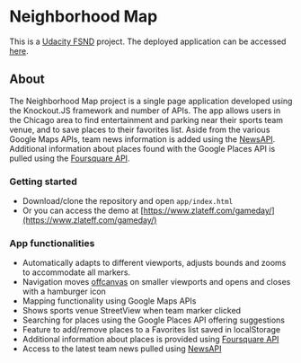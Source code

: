 # Neighborhood Map 

This is a [Udacity FSND](https://www.udacity.com/course/full-stack-web-developer-nanodegree--nd004) project.
The deployed application can be accessed [here](https://www.zlateff.com/gameday/).

## About

The Neighborhood Map project is a single page application developed using the Knockout.JS framework and number of APIs. The app allows users in the Chicago area to find entertainment and parking near their sports team venue, and to save places to their favorites list. Aside from the various Google Maps APIs, team news information is added using the [NewsAPI](https://newsapi.org/). Additional information about places found with the Google Places API is pulled using the [Foursquare API](https://developer.foursquare.com/).

### Getting started

* Download/clone the repository and open `app/index.html`
* Or you can access the demo at [https://www.zlateff.com/gameday/](https://www.zlateff.com/gameday/)

### App functionalities
* Automatically adapts to different viewports, adjusts bounds and zooms to accommodate all markers.
* Navigation moves [offcanvas](https://github.com/iamphill/Bootstrap-Offcanvas) on smaller viewports and opens and closes with a hamburger icon
* Mapping functionality using Google Maps APIs
* Shows sports venue StreetView when team marker clicked
* Searching for places using the Google Places API offering suggestions
* Feature to add/remove places to a Favorites list saved in localStorage
* Additional information about places is provided using [Foursquare API](https://developer.foursquare.com/)
* Access to the latest team news pulled using [NewsAPI](https://newsapi.org/)